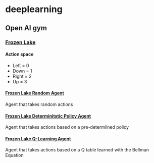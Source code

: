 # deeplearning

## Open AI gym

### [Frozen Lake](https://gym.openai.com/envs/FrozenLake-v0/)

#### Action space

- Left = 0
- Down = 1
- Right = 2
- Up = 3

#### [Frozen Lake Random Agent](open-ai-gym/frozen-lake/frozen_lake_random_agent.py)

Agent that takes random actions

#### [Frozen Lake Determinitstic Policy Agent](open-ai-gym/frozen-lake/frozen_lake_deterministic_policy_agent.py)

Agent that takes actions based on a pre-determiined policy

#### [Frozen Lake Q-Learning Agent](open-ai-gym/frozen-lake/frozen_lake_q_agent)

Agent that takes actions based on a Q table learned with the Bellman Equation
